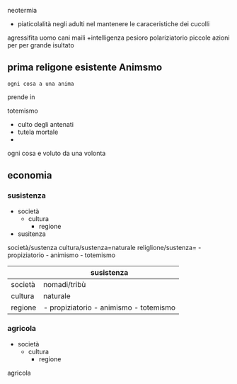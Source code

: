 neotermia 
- piaticolalità negli adulti nel mantenere le caraceristiche dei cucolli 

agressifita uomo cani maili 
+intelligenza 
pesioro polariziatorio piccole azioni per per grande isultato
## prima religone esistente Animsmo 
	ogni cosa a una anima
prende in 

totemismo 
- culto degli antenati 
- tutela mortale 
- 

ogni cosa e voluto da una volonta


## economia 

### susistenza
- società 
	- cultura 
		- regione
- susitenza


società/sustenza
cultura/sustenza=naturale
religlione/sustenza= 
	- propiziatorio
	- animismo 
	- totemismo


|  | susistenza|
|-----------|-----------| 
| società |nomadi/tribù |
| cultura | naturale |
|regione | - propiziatorio 	- animismo 	- totemismo|
### agricola
- società 
	- cultura 
		- regione


agricola
